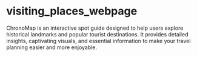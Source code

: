 # visiting_places_webpage
ChronoMap is an interactive spot guide designed to help users explore historical landmarks and popular tourist destinations. It provides detailed insights, captivating visuals, and essential information to make your travel planning easier and more enjoyable.
